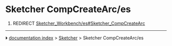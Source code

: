 # Sketcher CompCreateArc/es
1.  REDIRECT [Sketcher_Workbench/es#Sketcher_CompCreateArc](Sketcher_Workbench/es#Sketcher_CompCreateArc.md)



---
⏵ [documentation index](../README.md) > [Sketcher](Sketcher_Workbench.md) > Sketcher CompCreateArc/es
